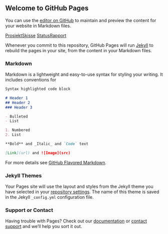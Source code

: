 ## Welcome to GitHub Pages

You can use the [editor on GitHub](https://github.com/T0rRA/bachelor_side/edit/gh-pages/index.md) to maintain and preview the content for your website in Markdown files.

<a href=https://github.com/T0rRA/Finnelonn_App/blob/main/2021_gr54_Bacheloroppgave_Prosjektskisse_54.pdf >ProsjektSkisse</a>
<a href=https://github.com/T0rRA/Finnelonn_App/blob/main/2021_gr54_Statusrapport.pdf>StatusRapport</a>

Whenever you commit to this repository, GitHub Pages will run [Jekyll](https://jekyllrb.com/) to rebuild the pages in your site, from the content in your Markdown files.

### Markdown

Markdown is a lightweight and easy-to-use syntax for styling your writing. It includes conventions for

```markdown
Syntax highlighted code block

# Header 1
## Header 2
### Header 3

- Bulleted
- List

1. Numbered
2. List

**Bold** and _Italic_ and `Code` text

[Link](url) and ![Image](src)
```

For more details see [GitHub Flavored Markdown](https://guides.github.com/features/mastering-markdown/).

### Jekyll Themes

Your Pages site will use the layout and styles from the Jekyll theme you have selected in your [repository settings](https://github.com/T0rRA/bachelor_side/settings). The name of this theme is saved in the Jekyll `_config.yml` configuration file.

### Support or Contact

Having trouble with Pages? Check out our [documentation](https://docs.github.com/categories/github-pages-basics/) or [contact support](https://support.github.com/contact) and we’ll help you sort it out.
